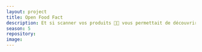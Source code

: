 ```yaml
---
layout: project
title: Open Food Fact
description: Et si scanner vos produits 🤳🥫 vous permettait de découvrir leur impact sur la 🌍🌿 planète ?
season: 5
repository:
image:
---
```

